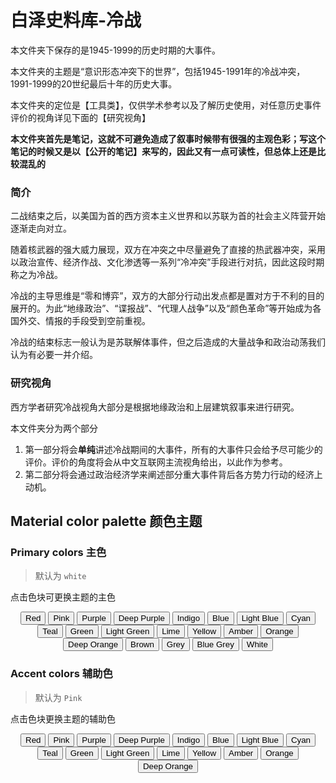 # 白泽史料库-冷战

本文件夹下保存的是1945-1999的历史时期的大事件。

本文件夹的主题是“意识形态冲突下的世界”，包括1945-1991年的冷战冲突，1991-1999的20世纪最后十年的历史大事。

本文件夹的定位是【工具类】，仅供学术参考以及了解历史使用，对任意历史事件评价的视角详见下面的【研究视角】

**本文件夹首先是笔记，这就不可避免造成了叙事时候带有很强的主观色彩；写这个笔记的时候又是以【公开的笔记】来写的，因此又有一点可读性，但总体上还是比较混乱的**

### 简介

二战结束之后，以美国为首的西方资本主义世界和以苏联为首的社会主义阵营开始逐渐走向对立。

随着核武器的强大威力展现，双方在冲突之中尽量避免了直接的热武器冲突，采用以政治宣传、经济作战、文化渗透等一系列“冷冲突”手段进行对抗，因此这段时期称之为冷战。

冷战的主导思维是“零和博弈”，双方的大部分行动出发点都是置对方于不利的目的展开的。为此“地缘政治”、“谍报战”、“代理人战争”以及“颜色革命”等开始成为各国外交、情报的手段受到空前重视。

冷战的结束标志一般认为是苏联解体事件，但之后造成的大量战争和政治动荡我们认为有必要一并介绍。

### 研究视角

西方学者研究冷战视角大部分是根据地缘政治和上层建筑叙事来进行研究。

本文件夹分为两个部分

1. 第一部分将会**单纯**讲述冷战期间的大事件，所有的大事件只会给予尽可能少的评价。评价的角度将会从中文互联网主流视角给出，以此作为参考。
2. 第二部分将会通过政治经济学来阐述部分重大事件背后各方势力行动的经济上动机。

## Material color palette 颜色主题

### Primary colors 主色

> 默认为 `white`

点击色块可更换主题的主色

<center>
<div id="color-button">
<button data-md-color-primary="red">Red</button>
<button data-md-color-primary="pink">Pink</button>
<button data-md-color-primary="purple">Purple</button>
<button data-md-color-primary="deep-purple">Deep Purple</button>
<button data-md-color-primary="indigo">Indigo</button>
<button data-md-color-primary="blue">Blue</button>
<button data-md-color-primary="light-blue">Light Blue</button>
<button data-md-color-primary="cyan">Cyan</button>
<button data-md-color-primary="teal">Teal</button>
<button data-md-color-primary="green">Green</button>
<button data-md-color-primary="light-green">Light Green</button>
<button data-md-color-primary="lime">Lime</button>
<button data-md-color-primary="yellow">Yellow</button>
<button data-md-color-primary="amber">Amber</button>
<button data-md-color-primary="orange">Orange</button>
<button data-md-color-primary="deep-orange">Deep Orange</button>
<button data-md-color-primary="brown">Brown</button>
<button data-md-color-primary="grey">Grey</button>
<button data-md-color-primary="blue-grey">Blue Grey</button>
<button data-md-color-primary="white">White</button>
</div>
</center>

<script>
  var buttons = document.querySelectorAll("button[data-md-color-primary]");
  Array.prototype.forEach.call(buttons, function(button) {
    button.addEventListener("click", function() {
      document.body.dataset.mdColorPrimary = this.dataset.mdColorPrimary;
      localStorage.setItem("data-md-color-primary",this.dataset.mdColorPrimary);
    })
  })
</script>

### Accent colors 辅助色

> 默认为 `Pink`

点击色块更换主题的辅助色

<center>
<div id="color-button">
<button data-md-color-accent="red">Red</button>
<button data-md-color-accent="pink">Pink</button>
<button data-md-color-accent="purple">Purple</button>
<button data-md-color-accent="deep-purple">Deep Purple</button>
<button data-md-color-accent="indigo">Indigo</button>
<button data-md-color-accent="blue">Blue</button>
<button data-md-color-accent="light-blue">Light Blue</button>
<button data-md-color-accent="cyan">Cyan</button>
<button data-md-color-accent="teal">Teal</button>
<button data-md-color-accent="green">Green</button>
<button data-md-color-accent="light-green">Light Green</button>
<button data-md-color-accent="lime">Lime</button>
<button data-md-color-accent="yellow">Yellow</button>
<button data-md-color-accent="amber">Amber</button>
<button data-md-color-accent="orange">Orange</button>
<button data-md-color-accent="deep-orange">Deep Orange</button>
</div>
</center>

<script>
  var buttons = document.querySelectorAll("button[data-md-color-accent]");
  Array.prototype.forEach.call(buttons, function(button) {
    button.addEventListener("click", function() {
      document.body.dataset.mdColorAccent = this.dataset.mdColorAccent;
      localStorage.setItem("data-md-color-accent",this.dataset.mdColorAccent);
    })
  })

  // #758
  document.getElementsByClassName('md-nav__title')[1].click()
</script>